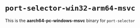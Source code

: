 # `port-selector-win32-arm64-msvc`

This is the **aarch64-pc-windows-msvc** binary for `port-selector`
